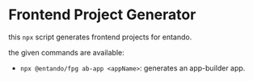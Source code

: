 # Frontend Project Generator

this `npx` script generates frontend projects for entando.

the given commands are available:

- `npx @entando/fpg ab-app <appName>`: generates an app-builder app.
